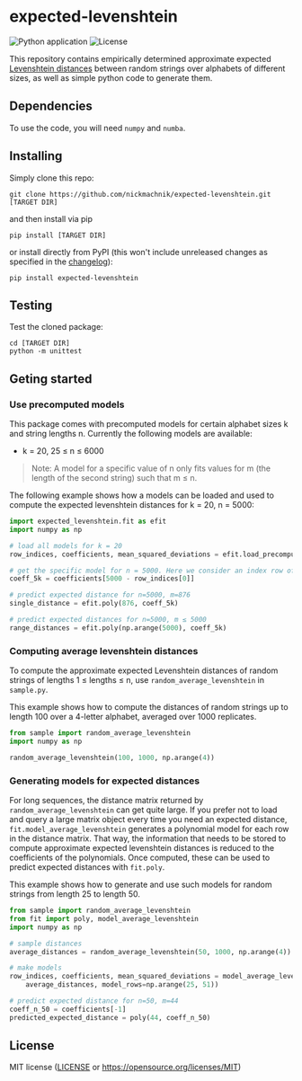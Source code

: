 # expected-levenshtein
![Python application](https://github.com/nickmachnik/expected-levenshtein/workflows/Python%20application/badge.svg)
![License](https://img.shields.io/github/license/nickmachnik/codon-degeneracy)

This repository contains empirically determined approximate expected [Levenshtein distances](https://en.wikipedia.org/wiki/Levenshtein_distance) between random strings over alphabets of different sizes, as well as simple python code to generate them.

## Dependencies

To use the code, you will need `numpy` and `numba`.

## Installing

Simply clone this repo:

```
git clone https://github.com/nickmachnik/expected-levenshtein.git [TARGET DIR]
```

and then install  via pip
```
pip install [TARGET DIR]
```

or install directly from PyPI (this won't include unreleased changes as specified in the [changelog](CHANGELOG.md)):
```
pip install expected-levenshtein
```

## Testing

Test the cloned package:
```
cd [TARGET DIR]
python -m unittest
```

## Geting started

### Use precomputed models

This package comes with precomputed models for certain alphabet sizes k and string lengths n. Currently the following models are available:
- k = 20, 25 ≤ n ≤ 6000

> Note: A model for a specific value of n only fits values for m (the length of the second string)
> such that m ≤ n.

The following example shows how a models can be loaded and used to compute the expected levenshtein distances for k = 20, n = 5000:
```python
import expected_levenshtein.fit as efit
import numpy as np

# load all models for k = 20
row_indices, coefficients, mean_squared_deviations = efit.load_precomputed(20)

# get the specific model for n = 5000. Here we consider an index row offset.
coeff_5k = coefficients[5000 - row_indices[0]]

# predict expected distance for n=5000, m=876
single_distance = efit.poly(876, coeff_5k)

# predict expected distances for n=5000, m ≤ 5000
range_distances = efit.poly(np.arange(5000), coeff_5k)
```

### Computing average levenshtein distances

To compute the approximate expected Levenshtein distances of random strings of lengths 1 ≤ lengths ≤ n, use `random_average_levenshtein` in `sample.py`.

This example shows how to compute the distances of random strings up to length 100 over a 4-letter alphabet, averaged over 1000 replicates.
```python
from sample import random_average_levenshtein
import numpy as np

random_average_levenshtein(100, 1000, np.arange(4))
```

### Generating models for expected distances

For long sequences, the distance matrix returned by `random_average_levenshtein` can get quite large.
If you prefer not to load and query a large matrix object every time you need an expected distance,
`fit.model_average_levenshtein` generates a polynomial model for each row in
the distance matrix. That way, the information that needs to be stored to compute approximate
expected levenshtein distances is reduced to the coefficients of the polynomials. Once computed,
these can be used to predict expected distances with `fit.poly`.

This example shows how to generate and use such models for random strings from length 25 to length 50.
```python
from sample import random_average_levenshtein
from fit import poly, model_average_levenshtein
import numpy as np

# sample distances
average_distances = random_average_levenshtein(50, 1000, np.arange(4))

# make models
row_indices, coefficients, mean_squared_deviations = model_average_levenshtein(
    average_distances, model_rows=np.arange(25, 51))

# predict expected distance for n=50, m=44
coeff_n_50 = coefficients[-1]
predicted_expected_distance = poly(44, coeff_n_50)
```

## License

MIT license ([LICENSE](LICENSE.txt) or https://opensource.org/licenses/MIT)

<!-- 
End with an example of getting some data out of the system or using it for a little demo

## Running the tests

Explain how to run the automated tests for this system

### Break down into end to end tests

Explain what these tests test and why

```
Give an example
```

### And coding style tests

Explain what these tests test and why

```
Give an example
```

## Deployment

Add additional notes about how to deploy this on a live system

## Built With

* [Dropwizard](http://www.dropwizard.io/1.0.2/docs/) - The web framework used
* [Maven](https://maven.apache.org/) - Dependency Management
* [ROME](https://rometools.github.io/rome/) - Used to generate RSS Feeds

## Contributing

Please read [CONTRIBUTING.md](https://gist.github.com/PurpleBooth/b24679402957c63ec426) for details on our code of conduct, and the process for submitting pull requests to us.

## Versioning

We use [SemVer](http://semver.org/) for versioning. For the versions available, see the [tags on this repository](https://github.com/your/project/tags).

## Authors

* **Billie Thompson** - *Initial work* - [PurpleBooth](https://github.com/PurpleBooth)

See also the list of [contributors](https://github.com/your/project/contributors) who participated in this project.

## License

This project is licensed under the MIT License - see the [LICENSE.md](LICENSE.md) file for details

## Acknowledgments

* Hat tip to anyone whose code was used
* Inspiration
* etc

 -->